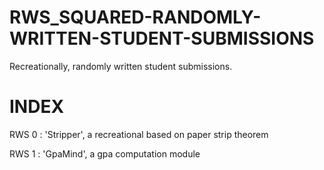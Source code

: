 RWS_SQUARED-RANDOMLY-WRITTEN-STUDENT-SUBMISSIONS
================================================

Recreationally, randomly written student submissions. 


INDEX
=====
  RWS 0 : 'Stripper', a recreational based on paper strip theorem
  
  RWS 1 : 'GpaMind', a gpa computation module
